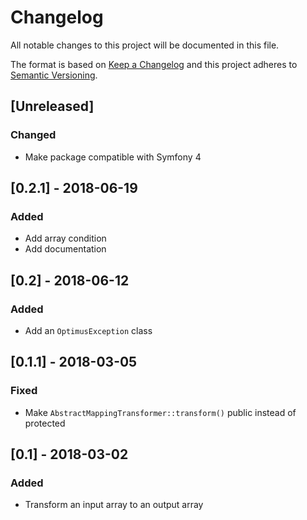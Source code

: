 # Changelog
All notable changes to this project will be documented in this file.

The format is based on [Keep a Changelog](http://keepachangelog.com/en/1.0.0/)
and this project adheres to [Semantic Versioning](http://semver.org/spec/v2.0.0.html).

## [Unreleased]
### Changed
- Make package compatible with Symfony 4

## [0.2.1] - 2018-06-19
### Added
- Add array condition
- Add documentation

## [0.2] - 2018-06-12
### Added
- Add an `OptimusException` class

## [0.1.1] - 2018-03-05
### Fixed
- Make `AbstractMappingTransformer::transform()` public instead of protected

## [0.1] - 2018-03-02
### Added
- Transform an input array to an output array
